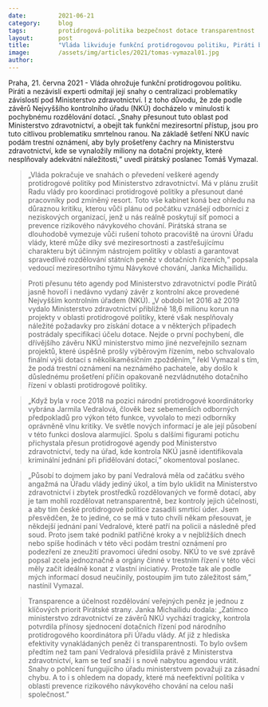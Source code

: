 ```yaml
---
date:         2021-06-21
category:     blog
tags:         protidrogová-politika bezpečnost dotace transparentnost
layout:       post
title:        "Vláda likviduje funkční protidrogovou politiku, Piráti bojují za její záchranu. Podávají i trestní oznámení na pochybné dotace za miliony"
image:        /assets/img/articles/2021/tomas-vymazal01.jpg
author:       
---
```


Praha, 21. června 2021 - Vláda ohrožuje funkční protidrogovou politiku. Piráti a nezávislí experti odmítají její snahy o centralizaci problematiky závislostí pod Ministerstvo zdravotnictví. I z toho důvodu, že zde podle závěrů Nejvyššího kontrolního úřadu (NKÚ) docházelo v minulosti k pochybnému rozdělování dotací. „Snahy přesunout tuto oblast pod Ministerstvo zdravotnictví, a obejít tak funkční meziresortní přístup, jsou pro tuto citlivou problematiku smrtelnou ranou. Na základě šetření NKÚ navíc podám trestní oznámení, aby byly prošetřeny čachry na Ministerstvu zdravotnictví, kde se vynaložily miliony na dotační projekty, které nesplňovaly adekvátní náležitosti,“ uvedl pirátský poslanec Tomáš Vymazal.


> „Vláda pokračuje ve snahách o převedení veškeré agendy protidrogové politiky pod Ministerstvo zdravotnictví. Má v plánu zrušit Radu vlády pro koordinaci protidrogové politiky a přesunout dané pracovníky pod zmíněný resort. Toto vše kabinet koná bez ohledu na důraznou kritiku, kterou vůči plánu od počátku vznášejí odborníci z neziskových organizací, jenž u nás reálně poskytují síť pomoci a prevence rizikového návykového chování. Pirátská strana se dlouhodobě vymezuje vůči rušení tohoto pracoviště na úrovni Úřadu vlády, které může díky své meziresortnosti a zastřešujícímu charakteru být účinným nástrojem politiky v oblasti a garantovat spravedlivé rozdělování státních peněz v dotačních řízeních,“ popsala vedoucí meziresortního týmu Návykové chování, Janka Michailidu.


> Proti přesunu této agendy pod Ministerstvo zdravotnictví podle Pirátů jasně hovoří i nedávno vydaný závěr z kontrolní akce provedené Nejvyšším kontrolním úřadem (NKÚ). „V období let 2016 až 2019 vydalo Ministerstvo zdravotnictví přibližně 18,6 milionu korun na projekty v oblasti protidrogové politiky, které však nesplňovaly náležité požadavky pro získání dotace a v některých případech postrádaly specifikaci účelu dotace. Nejde o první pochybení, dle dřívějšího závěru NKÚ ministerstvo mimo jiné nezveřejnilo seznam projektů, které úspěšně prošly výběrovým řízením, nebo schvalovalo finální výši dotací s několikaměsíčním zpožděním,“ řekl Vymazal s tím, že podá trestní oznámení na neznámého pachatele, aby došlo k důslednému prošetření příčin opakovaně nezvládnutého dotačního řízení v oblasti protidrogové politiky.


> „Když byla v roce 2018 na pozici národní protidrogové koordinátorky vybrána Jarmila Vedralová, člověk bez sebemenších odborných předpokladů pro výkon této funkce, vyvolalo to mezi odborníky oprávněně vlnu kritiky. Ve světle nových informací je ale její působení v této funkci doslova alarmující. Spolu s dalšími figurami potichu přichystala přesun protidrogové agendy pod Ministerstvo zdravotnictví, tedy na úřad, kde kontrola NKÚ jasně identifikovala kriminální jednání při přidělování dotací,” okomentoval poslanec.


> „Působí to dojmem jako by paní Vedralová měla od začátku svého angažmá na Úřadu vlády jediný úkol, a tím bylo uklidit na Ministerstvo zdravotnictví i zbytek prostředků rozdělovaných ve formě dotací, aby je tam mohli rozdělovat netransparentně, bez kontroly jejich účelnosti, a aby tím české protidrogové politice zasadili smrtící úder. Jsem přesvědčen, že to jediné, co se má v tuto chvíli někam přesouvat, je někdejší jednání paní Vedralové, které patří na policii a následně před soud. Proto jsem také podnikl patřičné kroky a v nejbližších dnech nebo spíše hodinách v této věci podám trestní oznámení pro podezření ze zneužití pravomoci úřední osoby. NKÚ to ve své zprávě popsal zcela jednoznačně a orgány činné v trestním řízení v této věci měly začít ideálně konat z vlastní iniciativy. Protože tak ale podle mých informací dosud neučinily, postoupím jim tuto záležitost sám,” nastínil Vymazal.


> Transparence a účelnost rozdělování veřejných peněz je jednou z klíčových priorit Pirátské strany. Janka Michailidu dodala: „Zatímco ministerstvo zdravotnictví ze závěrů NKÚ vychází tragicky, kontrola potvrdila přínosy sjednocení dotačních řízení pod národního protidrogového koordinátora při Úřadu vlády. Ať již z hlediska efektivity vynakládaných peněz či transparentnosti. To bylo ovšem předtím než tam paní Vedralová přesídlila právě z Ministerstva zdravotnictví, kam se teď snaží i s nově nabytou agendou vrátit. Snahy o pohlcení fungujícího úřadu ministerstvem považuji za zásadní chybu. A to i s ohledem na dopady, které má neefektivní politika v oblasti prevence rizikového návykového chování na celou naši společnost.”
